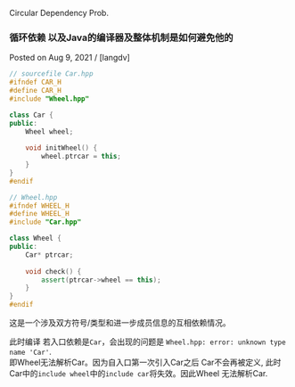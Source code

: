 
 Circular Dependency Prob.
### 循环依赖 以及Java的编译器及整体机制是如何避免他的
Posted on Aug 9, 2021 / [langdv]


```cpp
// sourcefile Car.hpp
#ifndef CAR_H
#define CAR_H
#include "Wheel.hpp"

class Car {
public:
    Wheel wheel;
    
    void initWheel() {
        wheel.ptrcar = this;
    }
}
#endif
```
```cpp
// Wheel.hpp
#ifndef WHEEL_H
#define WHEEL_H
#include "Car.hpp"

class Wheel {
public:
    Car* ptrcar;
    
    void check() {
        assert(ptrcar->wheel == this);
    }
}
#endif
```
这是一个涉及双方符号/类型和进一步成员信息的互相依赖情况。

此时编译 若入口依赖是`Car`，会出现的问题是 `Wheel.hpp: error: unknown type name 'Car'`.  
即Wheel无法解析Car。因为自入口第一次引入Car之后 Car不会再被定义, 此时Car中的`include wheel`中的`include car`将失效。因此Wheel 无法解析Car.



